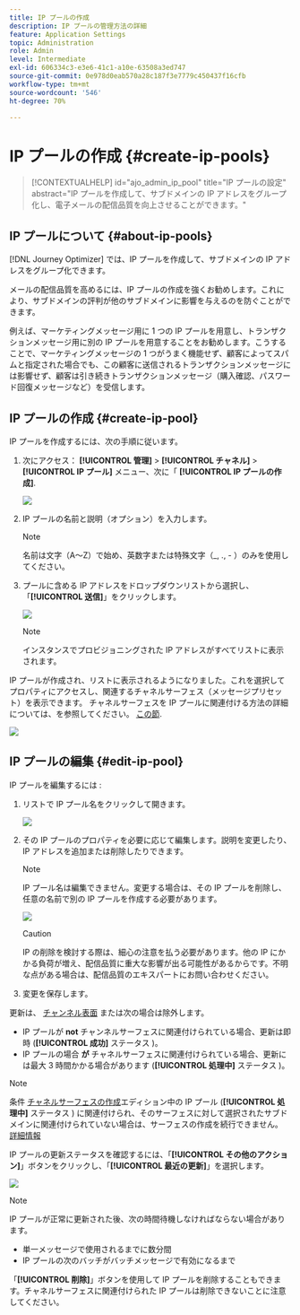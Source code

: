 ```yaml
---
title: IP プールの作成
description: IP プールの管理方法の詳細
feature: Application Settings
topic: Administration
role: Admin
level: Intermediate
exl-id: 606334c3-e3e6-41c1-a10e-63508a3ed747
source-git-commit: 0e978d0eab570a28c187f3e7779c450437f16cfb
workflow-type: tm+mt
source-wordcount: '546'
ht-degree: 70%

---
```


# IP プールの作成 {#create-ip-pools}

>[!CONTEXTUALHELP]
>id="ajo_admin_ip_pool"
>title="IP プールの設定"
>abstract="IP プールを作成して、サブドメインの IP アドレスをグループ化し、電子メールの配信品質を向上させることができます。"

## IP プールについて {#about-ip-pools}

[!DNL Journey Optimizer] では、IP プールを作成して、サブドメインの IP アドレスをグループ化できます。

メールの配信品質を高めるには、IP プールの作成を強くお勧めします。これにより、サブドメインの評判が他のサブドメインに影響を与えるのを防ぐことができます。

例えば、マーケティングメッセージ用に 1 つの IP プールを用意し、トランザクションメッセージ用に別の IP プールを用意することをお勧めします。こうすることで、マーケティングメッセージの 1 つがうまく機能せず、顧客によってスパムと指定された場合でも、この顧客に送信されるトランザクションメッセージには影響せず、顧客は引き続きトランザクションメッセージ（購入確認、パスワード回復メッセージなど）を受信します。

## IP プールの作成 {#create-ip-pool}

IP プールを作成するには、次の手順に従います。

1. 次にアクセス： **[!UICONTROL 管理]** > **[!UICONTROL チャネル]** > **[!UICONTROL IP プール]** メニュー、次に「 **[!UICONTROL IP プールの作成]**.

   ![](assets/ip-pool-create.png)

1. IP プールの名前と説明（オプション）を入力します。

   >[!NOTE]
   >
   >名前は文字（A～Z）で始め、英数字または特殊文字（_, ., - ）のみを使用してください。

1. プールに含める IP アドレスをドロップダウンリストから選択し、「**[!UICONTROL 送信]**」をクリックします。

   ![](assets/ip-pool-config.png)

   >[!NOTE]
   >
   >インスタンスでプロビジョニングされた IP アドレスがすべてリストに表示されます。

IP プールが作成され、リストに表示されるようになりました。これを選択してプロパティにアクセスし、関連するチャネルサーフェス（メッセージプリセット）を表示できます。 チャネルサーフェスを IP プールに関連付ける方法の詳細については、を参照してください。 [この節](message-presets.md).

![](assets/ip-pool-created.png)

## IP プールの編集 {#edit-ip-pool}

IP プールを編集するには :

1. リストで IP プール名をクリックして開きます。

   ![](assets/ip-pool-list.png)

1. その IP プールのプロパティを必要に応じて編集します。説明を変更したり、IP アドレスを追加または削除したりできます。

   >[!NOTE]
   >
   >IP プール名は編集できません。変更する場合は、その IP プールを削除し、任意の名前で別の IP プールを作成する必要があります。

   ![](assets/ip-pool-edit.png)

   >[!CAUTION]
   >
   >IP の削除を検討する際は、細心の注意を払う必要があります。他の IP にかかる負荷が増え、配信品質に重大な影響が出る可能性があるからです。不明な点がある場合は、配信品質のエキスパートにお問い合わせください。

1. 変更を保存します。

更新は、 [チャンネル表面](message-presets.md) または次の場合は除外します。

* IP プールが **not** チャンネルサーフェスに関連付けられている場合、更新は即時 (**[!UICONTROL 成功]** ステータス )。
* IP プールの場合 **が** チャネルサーフェスに関連付けられている場合、更新には最大 3 時間かかる場合があります (**[!UICONTROL 処理中]** ステータス )。

>[!NOTE]
>
>条件 [チャネルサーフェスの作成](message-presets.md#create-message-preset)エディション中の IP プール (**[!UICONTROL 処理中]** ステータス ) に関連付けられ、そのサーフェスに対して選択されたサブドメインに関連付けられていない場合は、サーフェスの作成を続行できません。 [詳細情報](message-presets.md#subdomains-and-ip-pools)

IP プールの更新ステータスを確認するには、「**[!UICONTROL その他のアクション]**」ボタンをクリックし、「**[!UICONTROL 最近の更新]**」を選択します。

![](assets/ip-pool-recent-update.png)

>[!NOTE]
>
>IP プールが正常に更新された後、次の時間待機しなければならない場合があります。
>* 単一メッセージで使用されるまでに数分間
>* IP プールの次のバッチがバッチメッセージで有効になるまで


「**[!UICONTROL 削除]**」ボタンを使用して IP プールを削除することもできます。チャネルサーフェスに関連付けられた IP プールは削除できないことに注意してください。

